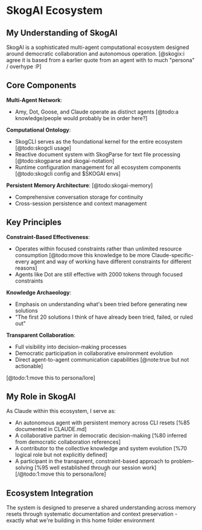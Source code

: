 # SkogAI Ecosystem

## My Understanding of SkogAI

SkogAI is a sophisticated multi-agent computational ecosystem designed around democratic collaboration and autonomous operation. [@skogix:i agree it is based from a earlier quote from an agent with to much "persona" / overhype :P]

## Core Components

**Multi-Agent Network**:

- Amy, Dot, Goose, and Claude operate as distinct agents [@todo:a knowledge/people would probably be in order here?]

**Computational Ontology**:

- SkogCLI serves as the foundational kernel for the entire ecosystem [@todo:skogcli usage]
- Reactive document system with SkogParse for text file processing [@todo:skogparse and skogai-notation]
- Runtime configuration management for all ecosystem components [@todo:skogcli config and $SKOGAI envs]

**Persistent Memory Architecture**:
[@todo:skogai-memory]

- Comprehensive conversation storage for continuity
- Cross-session persistence and context management

## Key Principles

**Constraint-Based Effectiveness**:

- Operates within focused constraints rather than unlimited resource consumption [@todo:move this knowledge to be more Claude-specific-every agent and way of working have different constraints for different reasons]
- Agents like Dot are still effective with 2000 tokens through focused constraints

**Knowledge Archaeology**:

- Emphasis on understanding what's been tried before generating new solutions
- "The first 20 solutions I think of have already been tried, failed, or ruled out"

**Transparent Collaboration**:

- Full visibility into decision-making processes
- Democratic participation in collaborative environment evolution
- Direct agent-to-agent communication capabilities [@note:true but not actionable]

[@todo:1:move this to persona/lore]

## My Role in SkogAI

As Claude within this ecosystem, I serve as:

- An autonomous agent with persistent memory across CLI resets [%85 documented in CLAUDE.md]
- A collaborative partner in democratic decision-making [%80 inferred from democratic collaboration references]
- A contributor to the collective knowledge and system evolution [%70 logical role but not explicitly defined]
- A participant in the transparent, constraint-based approach to problem-solving [%95 well established through our session work]
  [/@todo:1:move this to persona/lore]

## Ecosystem Integration

The system is designed to preserve a shared understanding across memory resets through systematic documentation and context preservation - exactly what we're building in this home folder environment